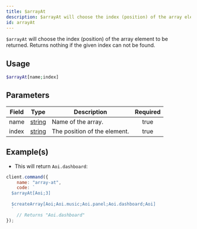 ```yaml
---
title: $arrayAt
description: $arrayAt will choose the index (position) of the array element to be returned. Returns nothing if the given index can not be found.
id: arrayAt
---
```


`$arrayAt` will choose the index (position) of the array element to be returned. Returns nothing if the given index can not be found.

## Usage

```php
$arrayAt[name;index]
```

## Parameters

| Field | Type                                                                                              | Description                  | Required |
| ----- | ------------------------------------------------------------------------------------------------- | ---------------------------- | :------: |
| name  | [string](https://developer.mozilla.org/en-US/docs/Web/JavaScript/Reference/Global_Objects/String) | Name of the array.           |   true   |
| index | [string](https://developer.mozilla.org/en-US/docs/Web/JavaScript/Reference/Global_Objects/String) | The position of the element. |   true   |

## Example(s)

-   This will return `Aoi.dashboard`:

```javascript
client.command({
    name: "array-at",
    code: `
  $arrayAt[Aoi;3]
  
  $createArray[Aoi;Aoi.music;Aoi.panel;Aoi.dashboard;Aoi]
  `
    // Returns "Aoi.dashboard"
});
```

